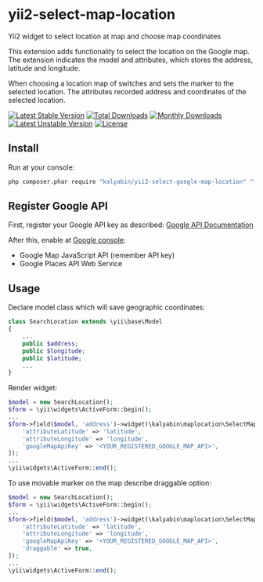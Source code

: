 # yii2-select-map-location
Yii2 widget to select location at map and choose map coordinates

This extension adds functionality to select the location on the Google map. The extension indicates the model and attributes, which stores the address, latitude and longitude.

When choosing a location map of switches and sets the marker to the selected location. The attributes recorded address and coordinates of the selected location.

[![Latest Stable Version](https://poser.pugx.org/kalyabin/yii2-select-google-map-location/v/stable)](https://packagist.org/packages/kalyabin/yii2-select-google-map-location)
[![Total Downloads](https://poser.pugx.org/kalyabin/yii2-select-google-map-location/downloads)](https://packagist.org/packages/kalyabin/yii2-select-google-map-location)
[![Monthly Downloads](https://poser.pugx.org/kalyabin/yii2-select-google-map-location/d/monthly)](https://packagist.org/packages/kalyabin/yii2-select-google-map-location)
[![Latest Unstable Version](https://poser.pugx.org/kalyabin/yii2-select-google-map-location/v/unstable)](https://packagist.org/packages/kalyabin/yii2-select-google-map-location)
[![License](https://poser.pugx.org/kalyabin/yii2-select-google-map-location/license)](https://packagist.org/packages/kalyabin/yii2-select-google-map-location)

## Install

Run at your console:
```bash
php composer.phar require "kalyabin/yii2-select-google-map-location" "*"
```

## Register Google API

First, register your Google API key as described: [Google API Documentation](https://developers.google.com/maps/documentation/javascript/get-api-key)

After this, enable at [Google console](https://console.developers.google.com/):

* Google Map JavaScript API (remember API key)
* Google Places API Web Service

## Usage

Declare model class which will save geographic coordinates:

```php
class SearchLocation extends \yii\base\Model
{
    ...
    public $address;
    public $longitude;
    public $latitude;
    ...
}
```

Render widget:
```php
$model = new SearchLocation();
$form = \yii\widgets\ActiveForm::begin();
...
$form->field($model, 'address')->widget(\kalyabin\maplocation\SelectMapLocationWidget::className(), [
    'attributeLatitude' => 'latitude',
    'attributeLongitude' => 'longitude',
    'googleMapApiKey' => '<YOUR_REGISTERED_GOOGLE_MAP_API>',
]);
...
\yii\widgets\ActiveForm::end();
```

To use movable marker on the map describe draggable option:
```php
$model = new SearchLocation();
$form = \yii\widgets\ActiveForm::begin();
...
$form->field($model, 'address')->widget(\kalyabin\maplocation\SelectMapLocationWidget::className(), [
    'attributeLatitude' => 'latitude',
    'attributeLongitude' => 'longitude',
    'googleMapApiKey' => '<YOUR_REGISTERED_GOOGLE_MAP_API>',
    'draggable' => true,
]);
...
\yii\widgets\ActiveForm::end();
```
